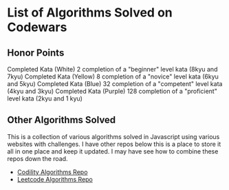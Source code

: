 # List of Algorithms Solved on Codewars

## Honor Points

Completed Kata (White)	2	completion of a "beginner" level kata (8kyu and 7kyu)
Completed Kata (Yellow)	8	completion of a "novice" level kata (6kyu and 5kyu)
Completed Kata (Blue)	32	completion of a "competent" level kata (4kyu and 3kyu)
Completed Kata (Purple)	128	completion of a "proficient" level kata (2kyu and 1 kyu)

## Other Algorithms Solved

This is a collection of various algorithms solved in Javascript using various websites with challenges. I have other repos below this is a place to store it all in one place and keep it updated. I may have see how to combine these repos down the road.

- [Codility Algorithms Repo](https://github.com/mowens86/codility)
- [Leetcode Algorithms Repo](https://github.com/mowens86/leetcode)